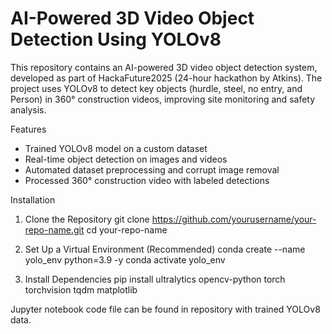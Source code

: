 # AI-Powered 3D Video Object Detection Using YOLOv8

This repository contains an AI-powered 3D video object detection system, developed as part of HackaFuture2025 (24-hour hackathon by Atkins).
The project uses YOLOv8 to detect key objects (hurdle, steel, no entry, and Person) in 360° construction videos, improving site monitoring and safety analysis.

Features
- Trained YOLOv8 model on a custom dataset
- Real-time object detection on images and videos
- Automated dataset preprocessing and corrupt image removal
- Processed 360° construction video with labeled detections

Installation

1. Clone the Repository
git clone https://github.com/yourusername/your-repo-name.git
cd your-repo-name

2. Set Up a Virtual Environment (Recommended)
conda create --name yolo_env python=3.9 -y
conda activate yolo_env

3. Install Dependencies
pip install ultralytics opencv-python torch torchvision tqdm matplotlib


Jupyter notebook code file can be found in repository with trained YOLOv8 data.



